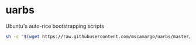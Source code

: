 # uarbs
Ubuntu's auto-rice bootstrapping scripts

```sh
sh -c "$(wget https://raw.githubusercontent.com/mscamargo/uarbs/master/install.sh -O -)"
```
